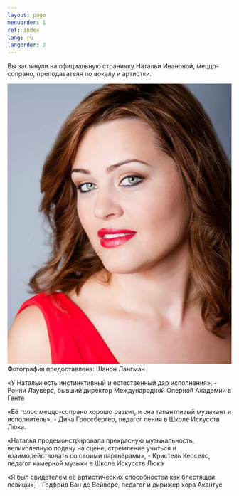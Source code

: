 ```yaml
---
layout: page
menuorder: 1
ref: index
lang: ru
langorder: 2
---
```




Вы заглянули на официальную страничку Натальи Ивановой, меццо-сопрано, преподавателя по вокалу и артистки.


![](assets/Red_Close.jpg)
Фотография предоставленa: Шанон Лангман


«У Натальи есть инстинктивный и естественный дар исполнения», - Ронни Лауверс, бывший директор Международной Oперной Aкадемии в Генте

«Её голос меццо-сопрано хорошо развит, и она талантливый музыкант и исполнитель», - Дина Гроссбергер, педагог пения в Школе Искусств Люка.

«Наталья продемонстрировала прекрасную музыкальность, великолепную подачу на сцене, стремление учиться и взаимодействовать со своими партнёрaми», - Кристель Кесселс, педагог камерной музыки в Школе Искусств Люка

«Я был свидетелем её артистических способностей как блестящей певицы», - Годфрид Ван де Вейвере, педагог и дирижер хора Акантус
